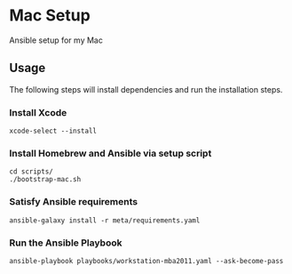 # Mac Setup
Ansible setup for my Mac

## Usage
The following steps will install dependencies and run the installation steps.

### Install Xcode

```
xcode-select --install
```

### Install Homebrew and Ansible via setup script

```
cd scripts/
./bootstrap-mac.sh
```

### Satisfy Ansible requirements

```
ansible-galaxy install -r meta/requirements.yaml
```

### Run the Ansible Playbook

```
ansible-playbook playbooks/workstation-mba2011.yaml --ask-become-pass
```
